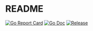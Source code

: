 # README

[![Go Report Card](https://goreportcard.com/badge/github.com/golang-standards/project-layout?style=flat-square)](https://goreportcard.com/report/gitlab.com/_beneath/beneath-core)
[![Go Doc](https://img.shields.io/badge/godoc-reference-blue.svg?style=flat-square)](http://godoc.org/gitlab.com/_beneath/beneath-core)
[![Release](https://img.shields.io/github/release/golang-standards/project-layout.svg?style=flat-square)](https://gitlab.com/_beneath/beneath-core/-/releases)
